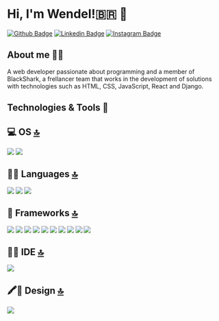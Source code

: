 # Hi, I'm Wendel!:brazil: :vulcan_salute:

[![Github Badge](https://img.shields.io/badge/GitHub-100000?style=for-the-badge&logo=github&logoColor=white)](https://github.com/wendelsilva)
[![Linkedin Badge](https://img.shields.io/badge/LinkedIn-0077B5?style=for-the-badge&logo=linkedin&logoColor=white)](https://www.linkedin.com/in/wendel-silva-b0ba321a3/)
[![Instagram Badge](	https://img.shields.io/badge/Instagram-E4405F?style=for-the-badge&logo=instagram&logoColor=white)](https://www.instagram.com/eu.wendelsilva/)

## About me :pouting_man:
A web developer passionate about programming and a member of BlackShark, a frellancer team that works in the development of solutions with technologies such as HTML, CSS, JavaScript, React and Django.

## Technologies & Tools 🔧 

## 💻 OS [🔝](#welcome-badges-4-readmemd-profile)
![](https://img.shields.io/badge/Ubuntu-E95420?style=for-the-badge&logo=ubuntu&logoColor=white)
![](https://img.shields.io/badge/Windows-0078D6?style=for-the-badge&logo=windows&logoColor=white)

## 👩‍💻 Languages [🔝](#welcome-badges-4-readmemd-profile)
![](https://img.shields.io/badge/JavaScript-323330?style=for-the-badge&logo=javascript&logoColor=F7DF1E)
![](https://img.shields.io/badge/HTML5-E34F26?style=for-the-badge&logo=html5&logoColor=white)
![](https://img.shields.io/badge/CSS3-1572B6?style=for-the-badge&logo=css3&logoColor=white)

## 🚀 Frameworks [🔝](#welcome-badges-4-readmemd-profile)
![](https://img.shields.io/badge/React-20232A?style=for-the-badge&logo=react&logoColor=61DAFB)
![](https://img.shields.io/badge/Sass-CC6699?style=for-the-badge&logo=sass&logoColor=white)
![](https://img.shields.io/badge/npm-CB3837?style=for-the-badge&logo=npm&logoColor=white)
![](https://img.shields.io/badge/Yarn-2C8EBB?style=for-the-badge&logo=yarn&logoColor=white)
![](https://img.shields.io/badge/Node.js-339933?style=for-the-badge&logo=nodedotjs&logoColor=white)
![](https://img.shields.io/badge/Bootstrap-563D7C?style=for-the-badge&logo=bootstrap&logoColor=white)
![](https://img.shields.io/badge/Git-F05032?style=for-the-badge&logo=git&logoColor=white)
![](https://img.shields.io/badge/Insomnia-5849be?style=for-the-badge&logo=Insomnia&logoColor=white)
![](https://img.shields.io/badge/GitKraken-179287?style=for-the-badge&logo=GitKraken&logoColor=white)
![](https://img.shields.io/badge/Babel-F9DC3E?style=for-the-badge&logo=babel&logoColor=white)

## 👩‍💻 IDE [🔝](#welcome-badges-4-readmemd-profile)
![](https://img.shields.io/badge/Visual_Studio_Code-0078D4?style=for-the-badge&logo=visual%20studio%20code&logoColor=white)

## 🖍📐 Design [🔝](#welcome-badges-4-readmemd-profile)
![](https://img.shields.io/badge/Figma-F24E1E?style=for-the-badge&logo=figma&logoColor=white)
